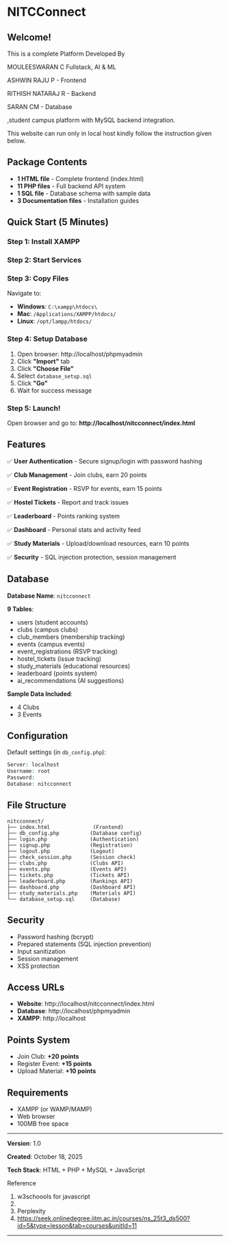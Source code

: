 # NITCConnect 

##  Welcome!

This is a complete Platform Developed By 

MOULEESWARAN C Fullstack, AI & ML

ASHWIN RAJU P - Frontend

RITHISH NATARAJ R - Backend

SARAN CM - Database 

,student campus platform with MySQL backend integration.

This website can run only in local host kindly follow the instruction given below.

##  Package Contents

- **1 HTML file** - Complete frontend (index.html)
- **11 PHP files** - Full backend API system
- **1 SQL file** - Database schema with sample data
- **3 Documentation files** - Installation guides

##  Quick Start (5 Minutes)

### Step 1: Install XAMPP

### Step 2: Start Services

### Step 3: Copy Files
Navigate to:
- **Windows**: `C:\xampp\htdocs\`
- **Mac**: `/Applications/XAMPP/htdocs/`
- **Linux**: `/opt/lampp/htdocs/`

### Step 4: Setup Database
1. Open browser: http://localhost/phpmyadmin
2. Click **"Import"** tab
3. Click **"Choose File"**
4. Select `database_setup.sql`
5. Click **"Go"**
6. Wait for success message

### Step 5: Launch!
Open browser and go to:
**http://localhost/nitcconnect/index.html**

##  Features

✅ **User Authentication** - Secure signup/login with password hashing

✅ **Club Management** - Join clubs, earn 20 points

✅ **Event Registration** - RSVP for events, earn 15 points


✅ **Hostel Tickets** - Report and track issues

✅ **Leaderboard** - Points ranking system

✅ **Dashboard** - Personal stats and activity feed

✅ **Study Materials** - Upload/download resources, earn 10 points

✅ **Security** - SQL injection protection, session management

## Database

**Database Name**: `nitcconnect`

**9 Tables**:
- users (student accounts)
- clubs (campus clubs)
- club_members (membership tracking)
- events (campus events)
- event_registrations (RSVP tracking)
- hostel_tickets (issue tracking)
- study_materials (educational resources)
- leaderboard (points system)
- ai_recommendations (AI suggestions)

**Sample Data Included**:
- 4 Clubs
- 3 Events

## Configuration

Default settings (in `db_config.php`):
```php
Server: localhost
Username: root
Password:
Database: nitcconnect
```
##  File Structure

```
nitcconnect/
├── index.html              (Frontend)
├── db_config.php          (Database config)
├── login.php              (Authentication)
├── signup.php             (Registration)
├── logout.php             (Logout)
├── check_session.php      (Session check)
├── clubs.php              (Clubs API)
├── events.php             (Events API)
├── tickets.php            (Tickets API)
├── leaderboard.php        (Rankings API)
├── dashboard.php          (Dashboard API)
├── study_materials.php    (Materials API)
└── database_setup.sql     (Database)
```

##  Security

- Password hashing (bcrypt)
- Prepared statements (SQL injection prevention)
- Input sanitization
- Session management
- XSS protection

##  Access URLs

- **Website**: http://localhost/nitcconnect/index.html
- **Database**: http://localhost/phpmyadmin
- **XAMPP**: http://localhost

##  Points System

- Join Club: **+20 points**
- Register Event: **+15 points**
- Upload Material: **+10 points**

## Requirements

- XAMPP (or WAMP/MAMP)
- Web browser
- 100MB free space

---

**Version**: 1.0

**Created**: October 18, 2025

**Tech Stack**: HTML + PHP + MySQL + JavaScript

Reference

1. w3schoools for javascript
2. 
3. Perplexity 
3. https://seek.onlinedegree.iitm.ac.in/courses/ns_25t3_ds500?id=5&type=lesson&tab=courses&unitId=11

---
